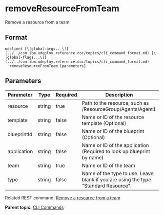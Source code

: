 # removeResourceFromTeam

Remove a resource from a team

## Format

```
udclient [\[global-args...\]](../../com.ibm.udeploy.reference.doc/topics/cli_command_format.md) [\[global-flags...\]](../../com.ibm.udeploy.reference.doc/topics/cli_command_format.md)
  removeResourceFromTeam [parameters]
```

## Parameters

|Parameter|Type|Required|Description|
|---------|----|--------|-----------|
|resource|string|true|Path to the resource, such as /ResourceGroup/Agents/Agent1|
|template|string|false|Name or ID of the resource template \(Optional\)|
|blueprintId|string|false|Name or ID of the blueprint \(Optional\)|
|application|string|false|Name or ID of the application \(Required to look up blueprint by name\)|
|team|string|true|Name or ID of the team|
|type|string|false|Name of the type to use. Leave blank if you are using the type "Standard Resource".|

Related REST command: [Remove a resource from a team](rest_cli_resource_teams_delete.md).

**Parent topic:** [CLI Commands](../../com.ibm.udeploy.reference.doc/topics/cli_commands.md)

